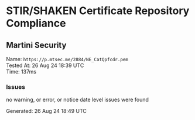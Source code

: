 # STIR/SHAKEN Certificate Repository Compliance

## Martini Security

Name: `https://p.mtsec.me/2884/NE_CatQpfcdr.pem`\
Tested At: 26 Aug 24 18:39 UTC\
Time: 137ms

### Issues

no warning, or error, or notice date level issues were found

Generated: 26 Aug 24 18:49 UTC
